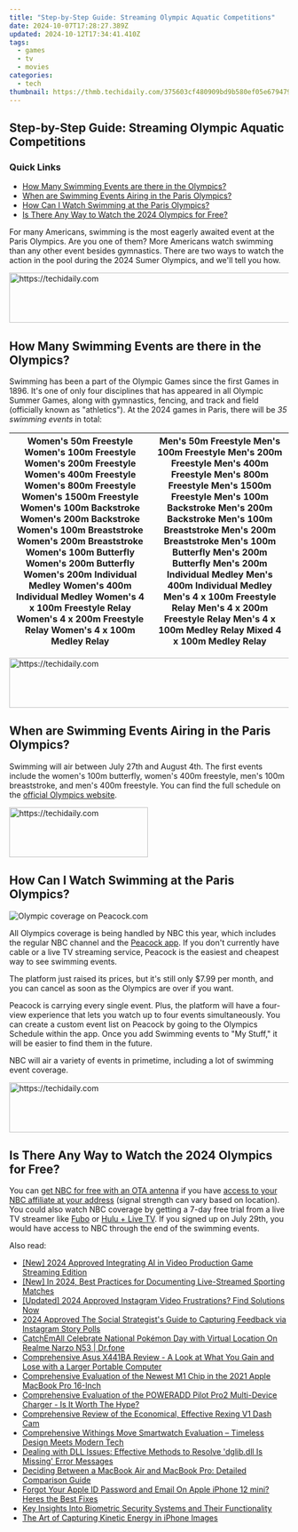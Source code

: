 ```yaml
---
title: "Step-by-Step Guide: Streaming Olympic Aquatic Competitions"
date: 2024-10-07T17:28:27.389Z
updated: 2024-10-12T17:34:41.410Z
tags:
  - games
  - tv
  - movies
categories:
  - tech
thumbnail: https://thmb.techidaily.com/375603cf480909bd9b580ef05e67947950bbf1e13a9fad029c088861e5549a8a.jpg
---
```


## Step-by-Step Guide: Streaming Olympic Aquatic Competitions

### Quick Links

* [How Many Swimming Events are there in the Olympics?](https://youtube-tips.techidaily.com/bes-premier-guide-to-top-notch-gear/)
* [When are Swimming Events Airing in the Paris Olympics?](https://tiktok-video-recordings.techidaily.com/prime-10-tiktok-creators-tools-for-w-insiders-for-2024/)
* [How Can I Watch Swimming at the Paris Olympics?](https://phone-solutions.techidaily.com/5-ways-to-reset-tecno-spark-10c-without-volume-buttons-drfone-by-drfone-reset-android-reset-android/)
* [Is There Any Way to Watch the 2024 Olympics for Free?](https://extra-hints.techidaily.com/updated-cinematic-frontiers-the-top-sci-fi-journeys-to-new-worlds/)

 For many Americans, swimming is the most eagerly awaited event at the Paris Olympics. Are you one of them? More Americans watch swimming than any other event besides gymnastics. There are two ways to watch the action in the pool during the 2024 Sumer Olympics, and we'll tell you how.

<!-- affiliate ads begin -->
<a href="https://bluettiit.sjv.io/c/5597632/2148129/17093" target="_top" id="2148129">
  <img src="//a.impactradius-go.com/display-ad/17093-2148129" border="0" alt="https://techidaily.com" width="728" height="90"/>
</a>
<img height="0" width="0" src="https://bluettiit.sjv.io/i/5597632/2148129/17093" style="position:absolute;visibility:hidden;" border="0" />
<!-- affiliate ads end -->

##  How Many Swimming Events are there in the Olympics?

 Swimming has been a part of the Olympic Games since the first Games in 1896\. It's one of only four disciplines that has appeared in all Olympic Summer Games, along with gymnastics, fencing, and track and field (officially known as "athletics"). At the 2024 games in Paris, there will be _35_ _swimming_ _events_ in total:

| Women's 50m Freestyle  Women's 100m Freestyle  Women's 200m Freestyle  Women's 400m Freestyle  Women's 800m Freestyle  Women's 1500m Freestyle  Women's 100m Backstroke  Women's 200m Backstroke  Women's 100m Breaststroke  Women's 200m Breaststroke  Women's 100m Butterfly  Women's 200m Butterfly  Women's 200m Individual Medley  Women's 400m Individual Medley  Women's 4 x 100m Freestyle Relay  Women's 4 x 200m Freestyle Relay  Women's 4 x 100m Medley Relay | Men's 50m Freestyle  Men's 100m Freestyle  Men's 200m Freestyle  Men's 400m Freestyle  Men's 800m Freestyle  Men's 1500m Freestyle  Men's 100m Backstroke  Men's 200m Backstroke  Men's 100m Breaststroke  Men's 200m Breaststroke  Men's 100m Butterfly  Men's 200m Butterfly  Men's 200m Individual Medley  Men's 400m Individual Medley  Men's 4 x 100m Freestyle Relay  Men's 4 x 200m Freestyle Relay  Men's 4 x 100m Medley Relay  Mixed 4 x 100m Medley Relay |
| ------------------------------------------------------------------------------------------------------------------------------------------------------------------------------------------------------------------------------------------------------------------------------------------------------------------------------------------------------------------------------------------------------------------------------------------------------------------------- | -------------------------------------------------------------------------------------------------------------------------------------------------------------------------------------------------------------------------------------------------------------------------------------------------------------------------------------------------------------------------------------------------------------------------------------------------------------------- |

<!-- affiliate ads begin -->
<a href="https://appsumo.8odi.net/c/5597632/2105859/7443" target="_top" id="2105859">
  <img src="//a.impactradius-go.com/display-ad/7443-2105859" border="0" alt="https://techidaily.com" width="728" height="90"/>
</a>
<img height="0" width="0" src="https://appsumo.8odi.net/i/5597632/2105859/7443" style="position:absolute;visibility:hidden;" border="0" />
<!-- affiliate ads end -->

##  When are Swimming Events Airing in the Paris Olympics?

 Swimming will air between July 27th and August 4th. The first events include the women's 100m butterfly, women's 400m freestyle, men's 100m breaststroke, and men's 400m freestyle. You can find the full schedule on the [official Olympics website](https://olympics.com/en/paris-2024/schedule/swimming?day=27-july).

<!-- affiliate ads begin -->
<a href="https://bluettius.sjv.io/c/5597632/2139112/17108" target="_top" id="2139112">
  <img src="//a.impactradius-go.com/display-ad/17108-2139112" border="0" alt="https://techidaily.com" width="250" height="90"/>
</a>
<img height="0" width="0" src="https://bluettius.sjv.io/i/5597632/2139112/17108" style="position:absolute;visibility:hidden;" border="0" />
<!-- affiliate ads end -->

##  How Can I Watch Swimming at the Paris Olympics?

![Olympic coverage on Peacock.com](https://static1.howtogeekimages.com/wordpress/wp-content/uploads/2024/07/2024-07-19_12-55-57.png) 

 All Olympics coverage is being handled by NBC this year, which includes the regular NBC channel and the [Peacock app](https://www.peacocktv.com/). If you don't currently have cable or a live TV streaming service, Peacock is the easiest and cheapest way to see swimming events.

 The platform just raised its prices, but it's still only $7.99 per month, and you can cancel as soon as the Olympics are over if you want.

 Peacock is carrying every single event. Plus, the platform will have a four-view experience that lets you watch up to four events simultaneously. You can create a custom event list on Peacock by going to the Olympics Schedule within the app. Once you add Swimming events to "My Stuff," it will be easier to find them in the future.

 NBC will air a variety of events in primetime, including a lot of swimming event coverage.

<!-- affiliate ads begin -->
<a href="https://aligracehair.sjv.io/c/5597632/2012420/19272" target="_top" id="2012420">
  <img src="//a.impactradius-go.com/display-ad/19272-2012420" border="0" alt="https://techidaily.com" width="728" height="90"/>
</a>
<img height="0" width="0" src="https://aligracehair.sjv.io/i/5597632/2012420/19272" style="position:absolute;visibility:hidden;" border="0" />
<!-- affiliate ads end -->

##  Is There Any Way to Watch the 2024 Olympics for Free?

 You can [get NBC for free with an OTA antenna](https://sound-issues.techidaily.com/how-to-fix-a-non-functioning-steelseries-arctis-pro-microphone-complete-solution/) if you have [access to your NBC affiliate at your address](https://twitter-videos.techidaily.com/updated-crossing-platforms-upload-video-to-twittertumblr/) (signal strength can vary based on location). You could also watch NBC coverage by getting a 7-day free trial from a live TV streamer like [Fubo](https://www.fubo.tv/) or [Hulu + Live TV](https://disneyplus.bn5x.net/c/156932/564546/9358?subId1=UUhtgUeUpU2004442&subId2=ehtg&u=https%3A%2F%2Fwww.hulu.com%2Fwelcome&ourl=https%3A%2F%2Fwww.hulu.com%2F). If you signed up on July 29th, you would have access to NBC through the end of the swimming events.

<ins class="adsbygoogle"
     style="display:block"
     data-ad-format="autorelaxed"
     data-ad-client="ca-pub-7571918770474297"
     data-ad-slot="1223367746"></ins>

<ins class="adsbygoogle"
     style="display:block"
     data-ad-client="ca-pub-7571918770474297"
     data-ad-slot="8358498916"
     data-ad-format="auto"
     data-full-width-responsive="true"></ins>

<span class="atpl-alsoreadstyle">Also read:</span>
<div><ul>
<li><a href="https://video-screen-grab.techidaily.com/new-2024-approved-integrating-ai-in-video-production-game-streaming-edition/"><u>[New] 2024 Approved Integrating AI in Video Production Game Streaming Edition</u></a></li>
<li><a href="https://screen-activity-recording.techidaily.com/new-in-2024-best-practices-for-documenting-live-streamed-sporting-matches/"><u>[New] In 2024, Best Practices for Documenting Live-Streamed Sporting Matches</u></a></li>
<li><a href="https://instagram-video-files.techidaily.com/updated-2024-approved-instagram-video-frustrations-find-solutions-now/"><u>[Updated] 2024 Approved Instagram Video Frustrations? Find Solutions Now</u></a></li>
<li><a href="https://instagram-video-recordings.techidaily.com/2024-approved-the-social-strategists-guide-to-capturing-feedback-via-instagram-story-polls/"><u>2024 Approved The Social Strategist's Guide to Capturing Feedback via Instagram Story Polls</u></a></li>
<li><a href="https://pokemon-go-android.techidaily.com/catchemall-celebrate-national-pokemon-day-with-virtual-location-on-realme-narzo-n53-drfone-by-drfone-virtual-android/"><u>CatchEmAll Celebrate National Pokémon Day with Virtual Location On Realme Narzo N53 | Dr.fone</u></a></li>
<li><a href="https://buynow-help.techidaily.com/comprehensive-asus-x441ba-review-a-look-at-what-you-gain-and-lose-with-a-larger-portable-computer/"><u>Comprehensive Asus X441BA Review - A Look at What You Gain and Lose with a Larger Portable Computer</u></a></li>
<li><a href="https://buynow-help.techidaily.com/comprehensive-evaluation-of-the-newest-m1-chip-in-the-2021-apple-macbook-pro-16-inch/"><u>Comprehensive Evaluation of the Newest M1 Chip in the 2021 Apple MacBook Pro 16-Inch</u></a></li>
<li><a href="https://buynow-help.techidaily.com/comprehensive-evaluation-of-the-poweradd-pilot-pro2-multi-device-charger-is-it-worth-the-hype/"><u>Comprehensive Evaluation of the POWERADD Pilot Pro2 Multi-Device Charger - Is It Worth The Hype?</u></a></li>
<li><a href="https://buynow-help.techidaily.com/comprehensive-review-of-the-economical-effective-rexing-v1-dash-cam/"><u>Comprehensive Review of the Economical, Effective Rexing V1 Dash Cam</u></a></li>
<li><a href="https://buynow-help.techidaily.com/comprehensive-withings-move-smartwatch-evaluation-timeless-design-meets-modern-tech/"><u>Comprehensive Withings Move Smartwatch Evaluation – Timeless Design Meets Modern Tech</u></a></li>
<li><a href="https://techtrends.techidaily.com/dealing-with-dll-issues-effective-methods-to-resolve-dglibdll-is-missing-error-messages/"><u>Dealing with DLL Issues: Effective Methods to Resolve 'dglib.dll Is Missing' Error Messages</u></a></li>
<li><a href="https://buynow-help.techidaily.com/deciding-between-a-macbook-air-and-macbook-pro-detailed-comparison-guide/"><u>Deciding Between a MacBook Air and MacBook Pro: Detailed Comparison Guide</u></a></li>
<li><a href="https://apple-account.techidaily.com/forgot-your-apple-id-password-and-email-on-apple-iphone-12-mini-heres-the-best-fixes-by-drfone-ios/"><u>Forgot Your Apple ID Password and Email On Apple iPhone 12 mini? Heres the Best Fixes</u></a></li>
<li><a href="https://techno-recovery.techidaily.com/key-insights-into-biometric-security-systems-and-their-functionality/"><u>Key Insights Into Biometric Security Systems and Their Functionality</u></a></li>
<li><a href="https://extra-hints.techidaily.com/the-art-of-capturing-kinetic-energy-in-iphone-images/"><u>The Art of Capturing Kinetic Energy in iPhone Images</u></a></li>
</ul></div>

